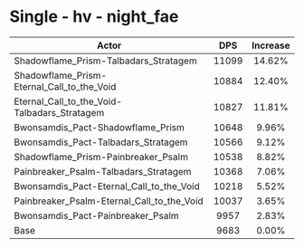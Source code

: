 # Single - hv - night_fae
| Actor | DPS | Increase |
|---|:---:|:---:|
|Shadowflame_Prism-Talbadars_Stratagem|11099|14.62%|
|Shadowflame_Prism-Eternal_Call_to_the_Void|10884|12.40%|
|Eternal_Call_to_the_Void-Talbadars_Stratagem|10827|11.81%|
|Bwonsamdis_Pact-Shadowflame_Prism|10648|9.96%|
|Bwonsamdis_Pact-Talbadars_Stratagem|10566|9.12%|
|Shadowflame_Prism-Painbreaker_Psalm|10538|8.82%|
|Painbreaker_Psalm-Talbadars_Stratagem|10368|7.06%|
|Bwonsamdis_Pact-Eternal_Call_to_the_Void|10218|5.52%|
|Painbreaker_Psalm-Eternal_Call_to_the_Void|10037|3.65%|
|Bwonsamdis_Pact-Painbreaker_Psalm|9957|2.83%|
|Base|9683|0.00%|
